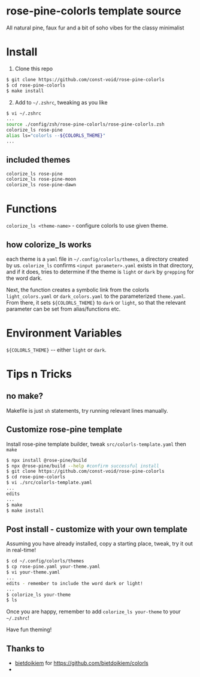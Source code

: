 # rose-pine-colorls template source
All natural pine, faux fur and a bit of soho vibes for the classy minimalist

# Install
1. Clone this repo
```zsh
$ git clone https://github.com/const-void/rose-pine-colorls
$ cd rose-pine-colorls
$ make install
```

2. Add to `~/.zshrc`, tweaking as you like
```zsh
$ vi ~/.zshrc
...
source ./config/zsh/rose-pine-colorls/rose-pine-colorls.zsh
colorize_ls rose-pine
alias ls="colorls --${COLORLS_THEME}"
...
```

## included themes
```zsh
colorize_ls rose-pine
colorize_ls rose-pine-moon
colorize_ls rose-pine-dawn
```

# Functions
`colorize_ls <theme-name>` - configure colorls to use given theme.

## how colorize_ls works
each theme is a `yaml` file in `~/.config/colorls/themes`, a directory created by us.  `colorize_ls` confirms `<input parameter>.yaml` exists in that directory, and if it does, tries to determine if the theme is `light` or `dark` by `grepping` for the word dark. 

Next, the function creates a symbolic link from the colorls `light_colors.yaml` or `dark_colors.yaml` to the parameterized `theme.yaml`.  From there, it sets `${COLORLS_THEME}` to `dark` or `light`, so that the relevant parameter can be set from alias/functions etc.

# Environment Variables
`${COLORLS_THEME}` -- either `light` or `dark`.

# Tips n Tricks

## no make?
Makefile is just `sh` statements, try running relevant lines manually.

## Customize rose-pine template
Install rose-pine template builder, tweak `src/colorls-template.yaml` then `make`
```zsh
$ npx install @rose-pine/build
$ npx @rose-pine/build --help #confirm successful install
$ git clone https://github.com/const-void/rose-pine-colorls
$ cd rose-pine-colorls
$ vi ./src/colorls-template.yaml
...
edits
...
$ make
$ make install
```

## Post install - customize with your own template
Assuming you have already installed, copy a starting place, tweak, try it out in real-time!
```zsh
$ cd ~/.config/colorls/themes
$ cp rose-pine.yaml your-theme.yaml
$ vi your-theme.yaml
...
edits - remember to include the word dark or light! 
...
$ colorize_ls your-theme
$ ls
```

Once you are happy, remember to add `colorize_ls your-theme` to your `~/.zshrc`!

Have fun theming! 

## Thanks to
- [bietdoikiem](https://github.com/bietdoikiem) for https://github.com/bietdoikiem/colorls 
- 